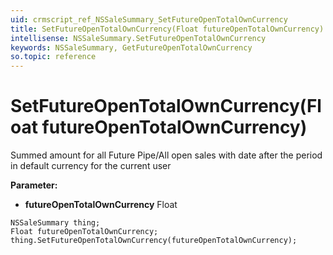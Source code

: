 ```yaml
---
uid: crmscript_ref_NSSaleSummary_SetFutureOpenTotalOwnCurrency
title: SetFutureOpenTotalOwnCurrency(Float futureOpenTotalOwnCurrency)
intellisense: NSSaleSummary.SetFutureOpenTotalOwnCurrency
keywords: NSSaleSummary, GetFutureOpenTotalOwnCurrency
so.topic: reference
---
```


# SetFutureOpenTotalOwnCurrency(Float futureOpenTotalOwnCurrency)

Summed amount for all Future Pipe/All open sales with date after the period in default currency for the current user

**Parameter:** 
 - **futureOpenTotalOwnCurrency** Float

```crmscript
NSSaleSummary thing;
Float futureOpenTotalOwnCurrency;
thing.SetFutureOpenTotalOwnCurrency(futureOpenTotalOwnCurrency);
```

